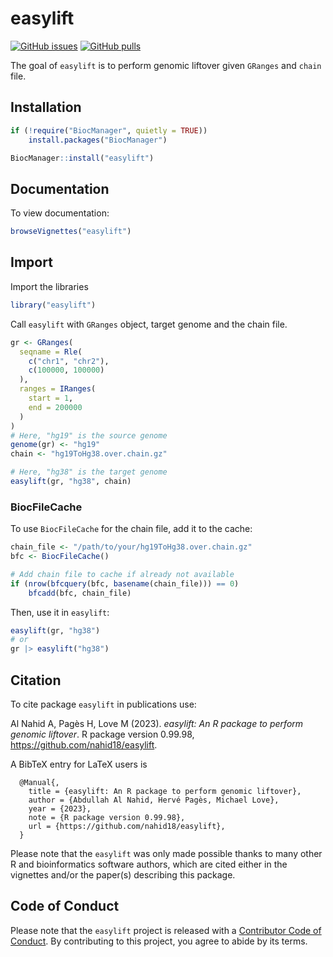 
# easylift

<!-- badges: start -->

[![GitHub
issues](https://img.shields.io/github/issues/nahid18/easylift)](https://github.com/nahid18/easylift/issues)
[![GitHub
pulls](https://img.shields.io/github/issues-pr/nahid18/easylift)](https://github.com/nahid18/easylift/pulls)
<!-- badges: end -->

The goal of `easylift` is to perform genomic liftover given `GRanges`
and `chain` file.

## Installation

``` r
if (!require("BiocManager", quietly = TRUE))
    install.packages("BiocManager")

BiocManager::install("easylift")
```

## Documentation

To view documentation:

``` r
browseVignettes("easylift")
```

## Import

Import the libraries

``` r
library("easylift")
```

Call `easylift` with `GRanges` object, target genome and the chain file.

``` r
gr <- GRanges(
  seqname = Rle(
    c("chr1", "chr2"), 
    c(100000, 100000)
  ),
  ranges = IRanges(
    start = 1, 
    end = 200000
  )
)
# Here, "hg19" is the source genome
genome(gr) <- "hg19"
chain <- "hg19ToHg38.over.chain.gz"

# Here, "hg38" is the target genome
easylift(gr, "hg38", chain)
```

### BiocFileCache

To use `BiocFileCache` for the chain file, add it to the cache:

``` r
chain_file <- "/path/to/your/hg19ToHg38.over.chain.gz"
bfc <- BiocFileCache()

# Add chain file to cache if already not available
if (nrow(bfcquery(bfc, basename(chain_file))) == 0)
    bfcadd(bfc, chain_file)
```

Then, use it in `easylift`:

``` r
easylift(gr, "hg38") 
# or
gr |> easylift("hg38") 
```

## Citation

To cite package `easylift` in publications use:

Al Nahid A, Pagès H, Love M (2023). *easylift: An R package to perform
genomic liftover*. R package version 0.99.98,
<https://github.com/nahid18/easylift>.

A BibTeX entry for LaTeX users is

      @Manual{,
        title = {easylift: An R package to perform genomic liftover},
        author = {Abdullah Al Nahid, Hervé Pagès, Michael Love},
        year = {2023},
        note = {R package version 0.99.98},
        url = {https://github.com/nahid18/easylift},
      }

Please note that the `easylift` was only made possible thanks to many
other R and bioinformatics software authors, which are cited either in
the vignettes and/or the paper(s) describing this package.

## Code of Conduct

Please note that the `easylift` project is released with a [Contributor
Code of Conduct](http://bioconductor.org/about/code-of-conduct/). By
contributing to this project, you agree to abide by its terms.
